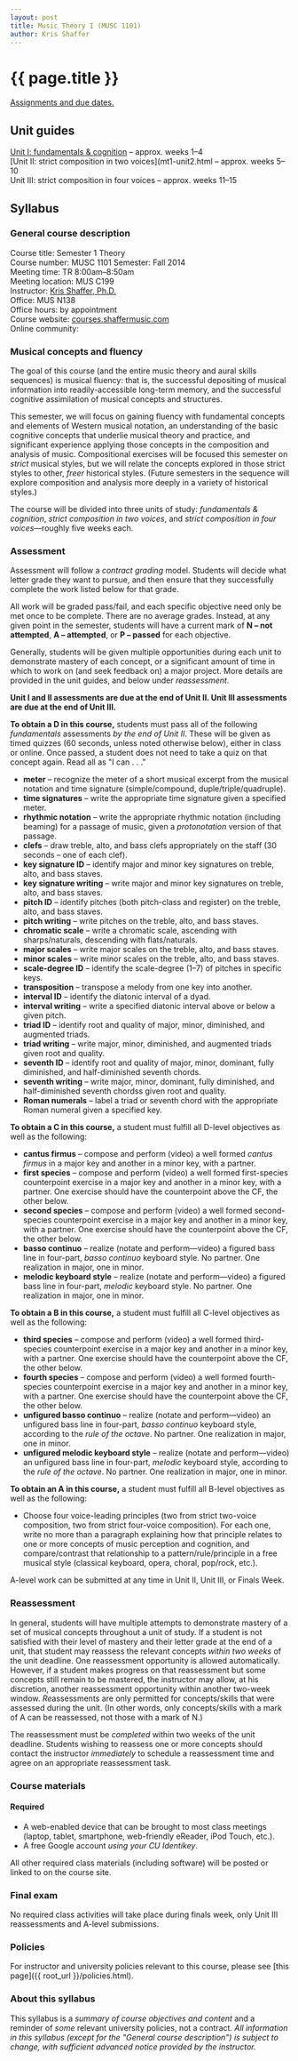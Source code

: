 ```yaml
---
layout: post
title: Music Theory I (MUSC 1101)
author: Kris Shaffer
---
```


# {{ page.title }} #

[Assignments and due dates.](mt1-assign.html)

## Unit guides ##

[Unit I: fundamentals & cognition](mt1-unit1.html) – approx. weeks 1–4  
[Unit II: strict composition in two voices](mt1-unit2.html – approx. weeks 5–10  
Unit III: strict composition in four voices – approx. weeks 11–15

## Syllabus ##

### General course description ###

Course title: Semester 1 Theory  
Course number: MUSC 1101
Semester: Fall 2014  
Meeting time: TR 8:00am–8:50am  
Meeting location: MUS C199  
Instructor: [Kris Shaffer, Ph.D.](http://kris.shaffermusic.com)  
Office: MUS N138  
Office hours: by appointment  
Course website: [courses.shaffermusic.com](http://courses.shaffermusic.com/)  
Online community: 

### Musical concepts and fluency ###

The goal of this course (and the entire music theory and aural skills sequences) is musical fluency: that is, the successful depositing of musical information into readily-accessible long-term memory, and the successful cognitive assimilation of musical concepts and structures. 

This semester, we will focus on gaining fluency with fundamental concepts and elements of Western musical notation, an understanding of the basic cognitive concepts that underlie musical theory and practice, and significant experience applying those concepts in the composition and analysis of music. Compositional exercises will be focused this semester on *strict* musical styles, but we will relate the concepts explored in those strict styles to other, *freer* historical styles. (Future semesters in the sequence will explore composition and analysis more deeply in a variety of historical styles.) 

The course will be divided into three units of study: *fundamentals & cognition*, *strict composition in two voices*, and *strict composition in four voices*—roughly five weeks each.

### Assessment ###

Assessment will follow a *contract grading* model. Students will decide what letter grade they want to pursue, and then ensure that they successfully complete the work listed below for that grade. 

All work will be graded pass/fail, and each specific objective need only be met once to be complete. There are no average grades. Instead, at any given point in the semester, students will have a current mark of **N – not attempted**, **A – attempted**, or **P – passed** for each objective.

Generally, students will be given multiple opportunities during each unit to demonstrate mastery of each concept, or a significant amount of time in which to work on (and seek feedback on) a major project. More details are provided in the unit guides, and below under *reassessment*.

**Unit I and II assessments are due at the end of Unit II. Unit III assessments are due at the end of Unit III.**

**To obtain a D in this course,** students must pass all of the following *fundamentals* assessments *by the end of Unit II*. These will be given as timed quizzes (60 seconds, unless noted otherwise below), either in class or online. Once passed, a student does not need to take a quiz on that concept again. Read all as "I can . . ."

- **meter** – recognize the meter of a short musical excerpt from the musical notation and time signature (simple/compound, duple/triple/quadruple).  
- **time signatures** – write the appropriate time signature given a specified meter.  
- **rhythmic notation** – write the appropriate rhythmic notation (including beaming) for a passage of music, given a *protonotation* version of that passage.  
- **clefs** – draw treble, alto, and bass clefs appropriately on the staff (30 seconds – one of each clef).  
- **key signature ID** – identify major and minor key signatures on treble, alto, and bass staves.  
- **key signature writing** – write major and minor key signatures on treble, alto, and bass staves.  
- **pitch ID** – identify pitches (both pitch-class and register) on the treble, alto, and bass staves.  
- **pitch writing** – write pitches on the treble, alto, and bass staves.  
- **chromatic scale** – write a chromatic scale, ascending with sharps/naturals, descending with flats/naturals.  
- **major scales** – write major scales on the treble, alto, and bass staves.  
- **minor scales** – write minor scales on the treble, alto, and bass staves.  
- **scale-degree ID** – identify the scale-degree (1–7) of pitches in specific keys.  
- **transposition** – transpose a melody from one key into another.  
- **interval ID** – identify the diatonic interval of a dyad.  
- **interval writing** – write a specified diatonic interval above or below a given pitch.  
- **triad ID** – identify root and quality of major, minor, diminished, and augmented triads.  
- **triad writing** – write major, minor, diminished, and augmented triads given root and quality.  
- **seventh ID** – identify root and quality of major, minor, dominant, fully diminished, and half-diminished seventh chords.  
- **seventh writing** – write major, minor, dominant, fully diminished, and half-diminished seventh chordss given root and quality.  
- **Roman numerals** – label a triad or seventh chord with the appropriate Roman numeral given a specified key.

**To obtain a C in this course,** a student must fulfill all D-level objectives as well as the following:

- **cantus firmus** – compose and perform (video) a well formed *cantus firmus* in a major key and another in a minor key, with a partner.  
- **first species** – compose and perform (video) a well formed first-species counterpoint exercise in a major key and another in a minor key, with a partner. One exercise should have the counterpoint above the CF, the other below.  
- **second species** – compose and perform (video) a well formed second-species counterpoint exercise in a major key and another in a minor key, with a partner. One exercise should have the counterpoint above the CF, the other below.  
- **basso continuo** – realize (notate and perform—video) a figured bass line in four-part, *basso continuo* keyboard style. No partner. One realization in major, one in minor.  
- **melodic keyboard style** – realize (notate and perform—video) a figured bass line in four-part, *melodic* keyboard style. No partner. One realization in major, one in minor.  

**To obtain a B in this course,** a student must fulfill all C-level objectives as well as the following:

- **third species** – compose and perform (video) a well formed third-species counterpoint exercise in a major key and another in a minor key, with a partner. One exercise should have the counterpoint above the CF, the other below.  
- **fourth species** – compose and perform (video) a well formed fourth-species counterpoint exercise in a major key and another in a minor key, with a partner. One exercise should have the counterpoint above the CF, the other below.  
- **unfigured basso continuo** – realize (notate and perform—video) an unfigured bass line in four-part, *basso continuo* keyboard style, according to the *rule of the octave*. No partner. One realization in major, one in minor.  
- **unfigured melodic keyboard style** – realize (notate and perform—video) an unfigured bass line in four-part, *melodic* keyboard style, according to the *rule of the octave*. No partner. One realization in major, one in minor.  

**To obtain an A in this course,** a student must fulfill all B-level objectives as well as the following:

- Choose four voice-leading principles (two from strict two-voice composition, two from strict four-voice composition). For each one, write no more than a paragraph explaining how that principle relates to one or more concepts of music perception and cognition, and compare/contrast that relationship to a pattern/rule/principle in a free musical style (classical keyboard, opera, choral, pop/rock, etc.).

A-level work can be submitted at any time in Unit II, Unit III, or Finals Week.

### Reassessment ###

In general, students will have multiple attempts to demonstrate mastery of a set of musical concepts throughout a unit of study. If a student is not satisfied with their level of mastery and their letter grade at the end of a unit, that student may reassess the relevant concepts *within two weeks* of the unit deadline. One reassessment opportunity is allowed automatically. However, if a student makes progress on that reassessment but some concepts still remain to be mastered, the instructor may allow, at his discretion, another reassessment opportunity within another two-week window. *Re*assessments are only permitted for concepts/skills that were assessed during the unit. (In other words, only concepts/skills with a mark of A can be reassessed, not those with a mark of N.)

The reassessment must be *completed* within two weeks of the unit deadline. Students wishing to reassess one or more concepts should contact the instructor *immediately* to schedule a reassessment time and agree on an appropriate reassessment task.

### Course materials ###

#### Required ####

- A web-enabled device that can be brought to most class meetings (laptop, tablet, smartphone, web-friendly eReader, iPod Touch, etc.).  
- A free Google account *using your CU Identikey*.  

All other required class materials (including software) will be posted or linked to on the course site.

### Final exam ###

No required class activities will take place during finals week, only Unit III reassessments and A-level submissions.

### Policies ###

For instructor and university policies relevant to this course, please see [this page]({{ root_url }}/policies.html).

### About this syllabus ###

This syllabus is a *summary of course objectives and content* and a reminder of *some* relevant university policies, not a contract. *All information in this syllabus (except for the "General course description") is subject to change, with sufficient advanced notice provided by the instructor.*